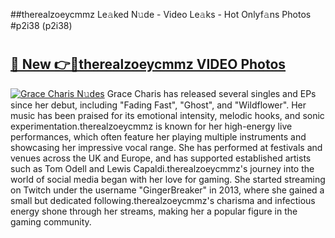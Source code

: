##therealzoeycmmz Le𝚊ked N𝚞de - Video Le𝚊ks - Hot Onlyf𝚊ns Photos #p2i38 (p2i38)

# <h2><a href="https://mediaupload.pro?title=therealzoeycmmz&ref=9FEB">🔗 New 👉🔴therealzoeycmmz VIDEO Photos</a></h2>

[![Grace Charis N𝚞des](https://i.imgur.com/rIISA9y.gif)](https://mediaupload.pro?title=therealzoeycmmz&ref=9FEB)
Grace Charis has released several singles and EPs since her debut, including "Fading Fast", "Ghost", and "Wildflower". Her music has been praised for its emotional intensity, melodic hooks, and sonic experimentation.therealzoeycmmz is known for her high-energy live performances, which often feature her playing multiple instruments and showcasing her impressive vocal range. She has performed at festivals and venues across the UK and Europe, and has supported established artists such as Tom Odell and Lewis Capaldi.therealzoeycmmz's journey into the world of social media began with her love for gaming. She started streaming on Twitch under the username "GingerBreaker" in 2013, where she gained a small but dedicated following.therealzoeycmmz's charisma and infectious energy shone through her streams, making her a popular figure in the gaming community.